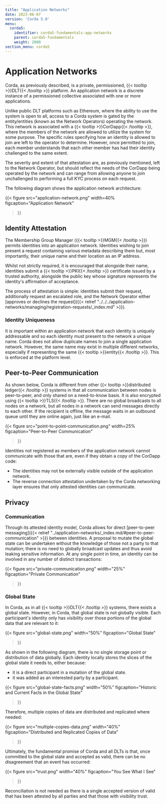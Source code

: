 ```yaml
---
title: "Application Networks"
date: 2023-06-07
version: 'Corda 5.0'
menu:
  corda5:
    identifier: corda5-fundamentals-app-networks
    parent: corda5-fundamentals
    weight: 2000
section_menu: corda5
---
```


# Application Networks

Corda, as previously described, is a private, permissioned, {{< tooltip >}}DLT{{< /tooltip >}} platform. 
An application network is a discrete instance of a permissioned collective associated with one or more applications.

Unlike public DLT platforms such as Ethereum, where the ability to use the system is open to all, access to a Corda system is gated by the entity/entities (known as the Network Operators) operating the network. 
This network is associated with a {{< tooltip >}}CorDapp{{< /tooltip >}}, where the members of the network are allowed to utilize the system for some purpose. The specific rules specifying how an identity is allowed to join are left to the operator to determine. 
However, once permitted to join, each member understands that each other member has had their identity challenged to the same extent. 

The severity and extent of that attestation are, as previously mentioned, left to the Network Operator, but should reflect the needs of the CorDapp being operated by the network and can range from allowing anyone to join unchallenged to performing a full KYC process on each request. 

The following diagram shows the application network architecture:

{{< 
  figure
	 src="application-network.png"
   width=40%
	 figcaption="Application Network"
>}}

## Identity Attestation

The Membership Group Manager ({{< tooltip >}}MGM{{< /tooltip >}}) permits identities into an application network. 
Identities wishing to join present a request containing various metadata describing them but, most importantly, their unique name and their location as an IP address.

Whilst not strictly required, it is encouraged that alongside their name, identities submit a {{< tooltip >}}PKI{{< /tooltip >}} certificate issued by a trusted authority, alongside the public key whose signature represents the identity's affirmation of acceptance. 

The process of attestation is simple: identities submit their request, additionally request an escalated role, and the Network Operator either [approves or declines the request]({{< relref "../../../application-networks/managing/registration-requests/_index.md" >}}).

### Identity Uniqueness

It is important within an application network that each identity is uniquely addressable and so each identity must present to the network a unique name.
Corda does not allow duplicate names to join a single application network.
However, the same name may exist in multiple different networks, especially if representing the same {{< tooltip >}}entity{{< /tooltip >}}. 
This is enforced at the platform level.

## Peer-to-Peer Communication

As shown below, Corda is different from other {{< tooltip >}}distributed ledger{{< /tooltip >}} systems in that all communication between nodes is peer-to-peer, and only shared on a need-to-know basis. It is also encrypted using {{< tooltip >}}TLS{{< /tooltip >}}. 
There are no global broadcasts to all nodes on a network, but all nodes in a network can send messages directly to each other. 
If the recipient is offline, the message waits in an outbound queue until they are online again, just like an e-mail.

{{< 
  figure
	 src="point-to-point-communication.png"
   width=25%
	 figcaption="Peer-to-Peer Communication"
>}}

Identities not registered as members of the application network cannot communicate with those that are, even if they obtain a copy of the CorDapp code:
* The identities may not be externally visible outside of the application network.
* The reverse connection attestation undertaken by the Corda networking layer ensures that only attested identities can communicate. 


## Privacy

### Communication

Through its attested identity model, Corda allows for direct [peer-to-peer messaging]({{< relref "../application-networks/_index.md/#peer-to-peer-communication" >}}) between identities. 
A proposal to mutate the global state can be undertaken without the knowledge of those not a party to that mutation; there is no need to globally broadcast updates and thus avoid leaking sensitive information.
At any single point in time, an identity can be involved in any number of distinct transactions:

{{< 
  figure
	 src="private-communication.png"
   width="25%"
	 figcaption="Private Communication"
>}}

### Global State

In Corda, as in all {{< tooltip >}}DLT{{< /tooltip >}} systems, there exists a global state. 
However, in Corda, that global state is not globally visible. 
Each participant's identity only has visibility over those portions of the global data that are relevant to it:

{{< 
  figure
	 src="global-state.png"
   width="50%"
	 figcaption="Global State"
>}}

As shown in the following diagram, there is no single storage point or distribution of data globally. 
Each identity locally stores the slices of the global state it needs to, either because:
* it is a direct participant in a mutation of the global state.
* it was added as an interested party by a participant.

{{< 
  figure
	 src="global-state-facts.png"
   width="50%"
	 figcaption="Historic and Current Facts in the Global State"
>}}

Therefore, multiple copies of data are distributed and replicated where needed:

{{< 
  figure
	 src="multiple-copies-data.png"
   width="40%"
	 figcaption="Distributed and Replicated Copies of Data"
>}}

Ultimately, the fundamental promise of Corda and all DLTs is that, once committed to the global state and accepted as valid, there can be no disagreement that an event has occurred:

{{< 
  figure
	 src="trust.png"
   width="40%"
	 figcaption="You See What I See"
>}}

Reconciliation is not needed as there is a single accepted version of valid that has been attested by all parties and that those with visibility trust.